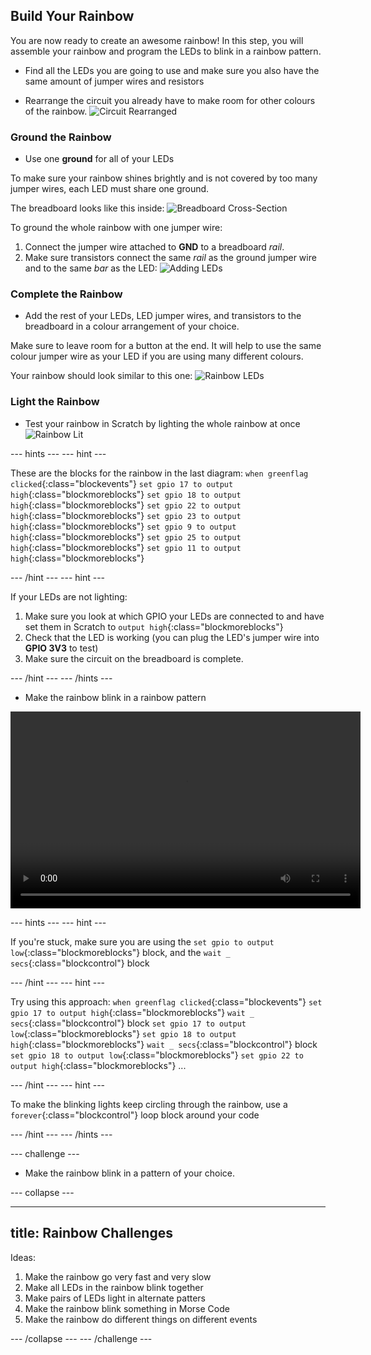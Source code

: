 ## Build Your Rainbow

You are now ready to create an awesome rainbow! In this step, you will assemble your rainbow and program the LEDs to blink in a rainbow pattern.


+ Find all the LEDs you are going to use and make sure you also have the same amount of jumper wires and resistors

+ Rearrange the circuit you already have to make room for other colours of the rainbow.
![Circuit Rearranged](images/oneled.png)


### Ground the Rainbow

+ Use one **ground** for all of your LEDs

To make sure your rainbow shines brightly and is not covered by too many jumper wires, each LED must share one ground.

The breadboard looks like this inside:
![Breadboard Cross-Section](images/breadboardxsection.png)

To ground the whole rainbow with one jumper wire:
1) Connect the jumper wire attached to **GND** to a breadboard *rail*.
2) Make sure transistors connect the same *rail* as the ground jumper wire and to the same *bar* as the LED:
![Adding LEDs](images/twoleds.png)


### Complete the Rainbow

+ Add the rest of your LEDs, LED jumper wires, and transistors to the breadboard in a colour arrangement of your choice.

Make sure to leave room for a button at the end.
It will help to use the same colour jumper wire as your LED if you are using many different colours.

Your rainbow should look similar to this one:
![Rainbow LEDs](images/rainbowleds.png)


### Light the Rainbow

+ Test your rainbow in Scratch by lighting the whole rainbow at once
![Rainbow Lit](images/rainbowlit.png)


--- hints ---
--- hint ---

These are the blocks for the rainbow in the last diagram:
`when greenflag clicked`{:class="blockevents"}
`set gpio 17 to output high`{:class="blockmoreblocks"}
`set gpio 18 to output high`{:class="blockmoreblocks"}
`set gpio 22 to output high`{:class="blockmoreblocks"}
`set gpio 23 to output high`{:class="blockmoreblocks"}
`set gpio 9 to output high`{:class="blockmoreblocks"}
`set gpio 25 to output high`{:class="blockmoreblocks"}
`set gpio 11 to output high`{:class="blockmoreblocks"}

--- /hint ---
--- hint ---

If your LEDs are not lighting:

1) Make sure you look at which GPIO your LEDs are connected to and have set them in Scratch to `output high`{:class="blockmoreblocks"}
2) Check that the LED is working (you can plug the LED's jumper wire into **GPIO 3V3** to test)
3) Make sure the circuit on the breadboard is complete.

--- /hint ---
--- /hints ---

+ Make the rainbow blink in a rainbow pattern

<video width="560" height="315" controls>
<source src="resources/Scratch-GPIO-Pathways-5.mp4" type="video/mp4">
Your browser does not support the video tag, try FireFox or Chrome
</video>

--- hints ---
--- hint ---

If you're stuck, make sure you are using the
`set gpio to output low`{:class="blockmoreblocks"} block, and the
`wait _ secs`{:class="blockcontrol"} block

--- /hint ---
--- hint ---

Try using this approach:
`when greenflag clicked`{:class="blockevents"}
`set gpio 17 to output high`{:class="blockmoreblocks"}
`wait _ secs`{:class="blockcontrol"} block
`set gpio 17 to output low`{:class="blockmoreblocks"}
`set gpio 18 to output high`{:class="blockmoreblocks"}
`wait _ secs`{:class="blockcontrol"} block
`set gpio 18 to output low`{:class="blockmoreblocks"}
`set gpio 22 to output high`{:class="blockmoreblocks"}
...

--- /hint ---
--- hint ---

To make the blinking lights keep circling through the rainbow, use a `forever`{:class="blockcontrol"} loop block around your code

--- /hint ---
--- /hints ---

--- challenge ---

+ Make the rainbow blink in a pattern of your choice.

--- collapse ---

---
title: Rainbow Challenges
---

Ideas:
  1) Make the rainbow go very fast and very slow
  2) Make all LEDs in the rainbow blink together
  3) Make pairs of LEDs light in alternate patters
  4) Make the rainbow blink something in Morse Code
  5) Make the rainbow do different things on different events

--- /collapse ---
--- /challenge ---
